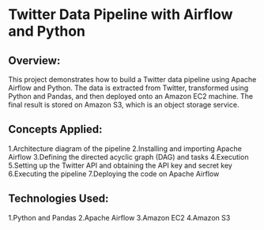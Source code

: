 # Twitter Data Pipeline with Airflow and Python
## Overview:

This project demonstrates how to build a Twitter data pipeline using Apache Airflow and Python. The data is extracted from Twitter, transformed using Python and Pandas, and then deployed onto an Amazon EC2 machine. The final result is stored on Amazon S3, which is an object storage service.

## Concepts Applied:

1.Architecture diagram of the pipeline
2.Installing and importing Apache Airflow
3.Defining the directed acyclic graph (DAG) and tasks
4.Execution
5.Setting up the Twitter API and obtaining the API key and secret key
6.Executing the pipeline
7.Deploying the code on Apache Airflow

## Technologies Used:

1.Python and Pandas
2.Apache Airflow
3.Amazon EC2
4.Amazon S3
